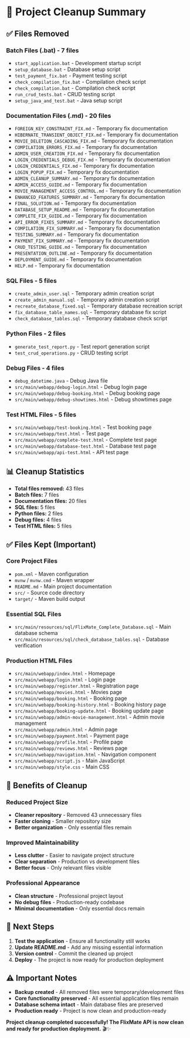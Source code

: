 # 🧹 Project Cleanup Summary

## ✅ **Files Removed**

### **Batch Files (.bat) - 7 files**
- `start_application.bat` - Development startup script
- `setup_database.bat` - Database setup script
- `test_payment_fix.bat` - Payment testing script
- `check_compilation_fix.bat` - Compilation check script
- `check_compilation.bat` - Compilation check script
- `run_crud_tests.bat` - CRUD testing script
- `setup_java_and_test.bat` - Java setup script

### **Documentation Files (.md) - 20 files**
- `FOREIGN_KEY_CONSTRAINT_FIX.md` - Temporary fix documentation
- `HIBERNATE_TRANSIENT_OBJECT_FIX.md` - Temporary fix documentation
- `MOVIE_DELETION_CASCADING_FIX.md` - Temporary fix documentation
- `COMPILATION_ERRORS_FIX.md` - Temporary fix documentation
- `ADMIN_USER_CREATION_FIX.md` - Temporary fix documentation
- `LOGIN_CREDENTIALS_DEBUG_FIX.md` - Temporary fix documentation
- `LOGIN_CREDENTIALS_FIX.md` - Temporary fix documentation
- `LOGIN_POPUP_FIX.md` - Temporary fix documentation
- `ADMIN_CLEANUP_SUMMARY.md` - Temporary fix documentation
- `ADMIN_ACCESS_GUIDE.md` - Temporary fix documentation
- `MOVIE_MANAGEMENT_ACCESS_CONTROL.md` - Temporary fix documentation
- `ENHANCED_FEATURES_SUMMARY.md` - Temporary fix documentation
- `FINAL_SOLUTION.md` - Temporary fix documentation
- `DATABASE_SETUP_README.md` - Temporary fix documentation
- `COMPLETE_FIX_GUIDE.md` - Temporary fix documentation
- `API_ERROR_FIXES_SUMMARY.md` - Temporary fix documentation
- `COMPILATION_FIX_SUMMARY.md` - Temporary fix documentation
- `TESTING_SUMMARY.md` - Temporary fix documentation
- `PAYMENT_FIX_SUMMARY.md` - Temporary fix documentation
- `CRUD_TESTING_GUIDE.md` - Temporary fix documentation
- `PRESENTATION_OUTLINE.md` - Temporary fix documentation
- `DEPLOYMENT_GUIDE.md` - Temporary fix documentation
- `HELP.md` - Temporary fix documentation

### **SQL Files - 5 files**
- `create_admin_user.sql` - Temporary admin creation script
- `create_admin_manual.sql` - Temporary admin creation script
- `recreate_database_fixed.sql` - Temporary database recreation script
- `fix_database_table_names.sql` - Temporary database fix script
- `check_database_tables.sql` - Temporary database check script

### **Python Files - 2 files**
- `generate_test_report.py` - Test report generation script
- `test_crud_operations.py` - CRUD testing script

### **Debug Files - 4 files**
- `debug_datetime.java` - Debug Java file
- `src/main/webapp/debug-login.html` - Debug login page
- `src/main/webapp/debug-booking.html` - Debug booking page
- `src/main/webapp/debug-showtimes.html` - Debug showtimes page

### **Test HTML Files - 5 files**
- `src/main/webapp/test-booking.html` - Test booking page
- `src/main/webapp/test.html` - Test page
- `src/main/webapp/complete-test.html` - Complete test page
- `src/main/webapp/database-test.html` - Database test page
- `src/main/webapp/api-test.html` - API test page

## 📊 **Cleanup Statistics**

- **Total files removed:** 43 files
- **Batch files:** 7 files
- **Documentation files:** 20 files
- **SQL files:** 5 files
- **Python files:** 2 files
- **Debug files:** 4 files
- **Test HTML files:** 5 files

## ✅ **Files Kept (Important)**

### **Core Project Files**
- `pom.xml` - Maven configuration
- `mvnw` / `mvnw.cmd` - Maven wrapper
- `README.md` - Main project documentation
- `src/` - Source code directory
- `target/` - Maven build output

### **Essential SQL Files**
- `src/main/resources/sql/FlixMate_Complete_Database.sql` - Main database schema
- `src/main/resources/sql/check_database_tables.sql` - Database verification

### **Production HTML Files**
- `src/main/webapp/index.html` - Homepage
- `src/main/webapp/login.html` - Login page
- `src/main/webapp/register.html` - Registration page
- `src/main/webapp/movies.html` - Movies page
- `src/main/webapp/booking.html` - Booking page
- `src/main/webapp/booking-history.html` - Booking history page
- `src/main/webapp/booking-update.html` - Booking update page
- `src/main/webapp/admin-movie-management.html` - Admin movie management
- `src/main/webapp/admin.html` - Admin page
- `src/main/webapp/payment.html` - Payment page
- `src/main/webapp/profile.html` - Profile page
- `src/main/webapp/reviews.html` - Reviews page
- `src/main/webapp/navigation.html` - Navigation component
- `src/main/webapp/script.js` - Main JavaScript
- `src/main/webapp/style.css` - Main CSS

## 🎯 **Benefits of Cleanup**

### **Reduced Project Size**
- **Cleaner repository** - Removed 43 unnecessary files
- **Faster cloning** - Smaller repository size
- **Better organization** - Only essential files remain

### **Improved Maintainability**
- **Less clutter** - Easier to navigate project structure
- **Clear separation** - Production vs development files
- **Better focus** - Only relevant files visible

### **Professional Appearance**
- **Clean structure** - Professional project layout
- **No debug files** - Production-ready codebase
- **Minimal documentation** - Only essential docs remain

## 🚀 **Next Steps**

1. **Test the application** - Ensure all functionality still works
2. **Update README.md** - Add any missing essential information
3. **Version control** - Commit the cleaned up project
4. **Deploy** - The project is now ready for production deployment

## ⚠️ **Important Notes**

- **Backup created** - All removed files were temporary/development files
- **Core functionality preserved** - All essential application files remain
- **Database schema intact** - Main database files are preserved
- **Production ready** - Project is now clean and production-ready

**Project cleanup completed successfully! The FlixMate API is now clean and ready for production deployment.** 🎬✨
